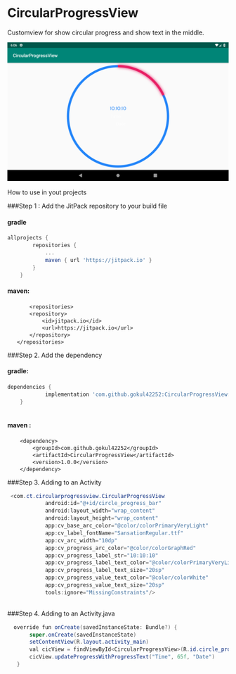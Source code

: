 # CircularProgressView
Customview for show circular progress and show text in the middle.

![alt text](https://github.com/gokul42252/CircularProgressView/blob/master/Screenshot_1549456610.png)

How to use in yout projects

###Step 1 :  Add the JitPack repository to your build file

#### gradle 

```gradle
allprojects {
		repositories {
			...
			maven { url 'https://jitpack.io' }
		}
	}
  ```
  
  ####  maven:
 
 ```maven
        <repositories>
		<repository>
		    <id>jitpack.io</id>
		    <url>https://jitpack.io</url>
		</repository>
	</repositories>
  ```
###Step 2. Add the dependency

####  gradle:
```gradle
dependencies {
	        implementation 'com.github.gokul42252:CircularProgressView:1.0.0'
	}
  
```
####  maven :
```maven
	<dependency>
	    <groupId>com.github.gokul42252</groupId>
	    <artifactId>CircularProgressView</artifactId>
	    <version>1.0.0</version>
	</dependency>
  ```
###Step 3. Adding to an Activity
```java
 <com.ct.circularprogressview.CircularProgressView
            android:id="@+id/circle_progress_bar"
            android:layout_width="wrap_content"
            android:layout_height="wrap_content"
            app:cv_base_arc_color="@color/colorPrimaryVeryLight"
            app:cv_label_fontName="SansationRegular.ttf"
            app:cv_arc_width="10dp"
            app:cv_progress_arc_color="@color/colorGraphRed"
            app:cv_progress_label_str="10:10:10"
            app:cv_progress_label_text_color="@color/colorPrimaryVeryLight"
            app:cv_progress_label_text_size="20sp"
            app:cv_progress_value_text_color="@color/colorWhite"
            app:cv_progress_value_text_size="20sp"
            tools:ignore="MissingConstraints"/>
         
   ```            
 ###Step 4. Adding to an Activity.java
 ```java
   override fun onCreate(savedInstanceState: Bundle?) {
        super.onCreate(savedInstanceState)
        setContentView(R.layout.activity_main)
        val cicView = findViewById<CircularProgressView>(R.id.circle_progress_bar);
        cicView.updateProgressWithProgressText("Time", 65f, "Date")
    }
```
    
 


